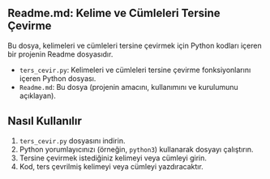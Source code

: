 ## Readme.md: Kelime ve Cümleleri Tersine Çevirme

Bu dosya, kelimeleri ve cümleleri tersine çevirmek için Python kodları içeren bir projenin Readme dosyasıdır.

* `ters_cevir.py`: Kelimeleri ve cümleleri tersine çevirme fonksiyonlarını içeren Python dosyası.
* `Readme.md`: Bu dosya (projenin amacını, kullanımını ve kurulumunu açıklayan).

## Nasıl Kullanılır

1.  `ters_cevir.py` dosyasını indirin.
2.  Python yorumlayıcınızı (örneğin, `python3`) kullanarak dosyayı çalıştırın.
3.  Tersine çevirmek istediğiniz kelimeyi veya cümleyi girin.
4.  Kod, ters çevrilmiş kelimeyi veya cümleyi yazdıracaktır.

